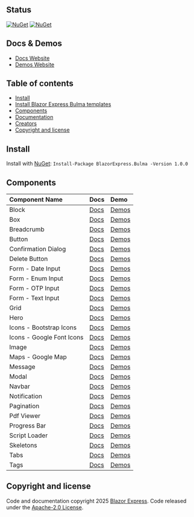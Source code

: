 
## Status

[![NuGet](https://img.shields.io/nuget/vpre/blazorexpress.bulma)](https://www.nuget.org/packages/blazorexpress.bulma/absoluteLatest)
[![NuGet](https://img.shields.io/nuget/dt/blazorexpress.bulma.svg)](https://www.nuget.org/packages/blazorexpress.bulma/absoluteLatest)

## Docs & Demos

- [Docs Website](https://bulma.blazorexpress.com/docs/)
- [Demos Website](https://bulma.blazorexpress.com/demos/)

## Table of contents

- [Install](#install)
- [Install Blazor Express Bulma templates](#install-blazor-express-bulma-templates)
- [Components](#blazor-express-bulma-components)
- [Documentation](#documentation)
- [Creators](#creators)
- [Copyright and license](#copyright-and-license)

## Install

Install with [NuGet](https://www.nuget.org/): `Install-Package BlazorExpress.Bulma -Version 1.0.0`

## Components

| Component Name | Docs | Demo |
|:--|:--|:--|
| Block | [Docs](https://bulma.blazorexpress.com/docs/block) | [Demos](https://bulma.blazorexpress.com/demos/block) |
| Box | [Docs](https://bulma.blazorexpress.com/docs/box) | [Demos](https://bulma.blazorexpress.com/demos/box) |
| Breadcrumb | [Docs](https://bulma.blazorexpress.com/docs/breadcrumb) | [Demos](https://bulma.blazorexpress.com/demos/breadcrumb) |
| Button | [Docs](https://bulma.blazorexpress.com/docs/button) | [Demos](https://bulma.blazorexpress.com/demos/button) |
| Confirmation Dialog | [Docs](https://bulma.blazorexpress.com/docs/confirm-dialog) | [Demos](https://bulma.blazorexpress.com/demos/confirm-dialog) |
| Delete Button | [Docs](https://bulma.blazorexpress.com/docs/delete-button) | [Demos](https://bulma.blazorexpress.com/demos/delete-button) |
| Form - Date Input | [Docs](https://bulma.blazorexpress.com/docs/form/date-input) | [Demos](https://bulma.blazorexpress.com/demos/form/date-input) |
| Form - Enum Input | [Docs](https://bulma.blazorexpress.com/docs/form/enum-input) | [Demos](https://bulma.blazorexpress.com/demos/form/enum-input) |
| Form - OTP Input | [Docs](https://bulma.blazorexpress.com/docs/form/otp-input) | [Demos](https://bulma.blazorexpress.com/demos/form/otp-input) |
| Form - Text Input | [Docs](https://bulma.blazorexpress.com/docs/form/text-input) | [Demos](https://bulma.blazorexpress.com/demos/form/text-input) |
| Grid | [Docs](https://bulma.blazorexpress.com/docs/grid) | [Demos](https://bulma.blazorexpress.com/demos/grid) |
| Hero | [Docs](https://bulma.blazorexpress.com/docs/hero) | [Demos](https://bulma.blazorexpress.com/demos/hero) |
| Icons - Bootstrap Icons | [Docs](https://bulma.blazorexpress.com/docs/icons/bootstrap-icons) | [Demos](https://bulma.blazorexpress.com/demos/icons/bootstrap-icons) |
| Icons - Google Font Icons | [Docs](https://bulma.blazorexpress.com/docs/icons/google-font-icons) | [Demos](https://bulma.blazorexpress.com/demos/icons/google-font-icons) |
| Image | [Docs](https://bulma.blazorexpress.com/docs/image) | [Demos](https://bulma.blazorexpress.com/demos/image) |
| Maps - Google Map | [Docs](https://bulma.blazorexpress.com/docs/google-maps) | [Demos](https://bulma.blazorexpress.com/demos/google-maps) |
| Message | [Docs](https://bulma.blazorexpress.com/docs/message) | [Demos](https://bulma.blazorexpress.com/demos/message) |
| Modal | [Docs](https://bulma.blazorexpress.com/docs/modal) | [Demos](https://bulma.blazorexpress.com/demos/modal) |
| Navbar | [Docs](https://bulma.blazorexpress.com/docs/navbar) | [Demos](https://bulma.blazorexpress.com/demos/navbar) |
| Notification | [Docs](https://bulma.blazorexpress.com/docs/notification) | [Demos](https://bulma.blazorexpress.com/demos/notification) |
| Pagination | [Docs](https://bulma.blazorexpress.com/docs/pagination) | [Demos](https://bulma.blazorexpress.com/demos/pagination) |
| Pdf Viewer | [Docs](https://bulma.blazorexpress.com/docs/pdf-viewer) | [Demos](https://bulma.blazorexpress.com/demos/pdf-viewer) |
| Progress Bar | [Docs](https://bulma.blazorexpress.com/docs/progress-bar) | [Demos](https://bulma.blazorexpress.com/demos/progress-bar) |
| Script Loader | [Docs](https://bulma.blazorexpress.com/docs/script-loader) | [Demos](https://bulma.blazorexpress.com/demos/script-loader) |
| Skeletons | [Docs](https://bulma.blazorexpress.com/docs/skeletons) | [Demos](https://bulma.blazorexpress.com/demos/skeletons) |
| Tabs | [Docs](https://bulma.blazorexpress.com/docs/tabs) | [Demos](https://bulma.blazorexpress.com/demos/tabs) |
| Tags | [Docs](https://bulma.blazorexpress.com/docs/tags) | [Demos](https://bulma.blazorexpress.com/demos/tags) |

## Copyright and license

Code and documentation copyright 2025 [Blazor Express](https://bulma.blazorexpress.com/docs/). 
Code released under the [Apache-2.0 License](https://github.com/BlazorExpress/BlazorExpress.Bulma/blob/main/LICENSE).
